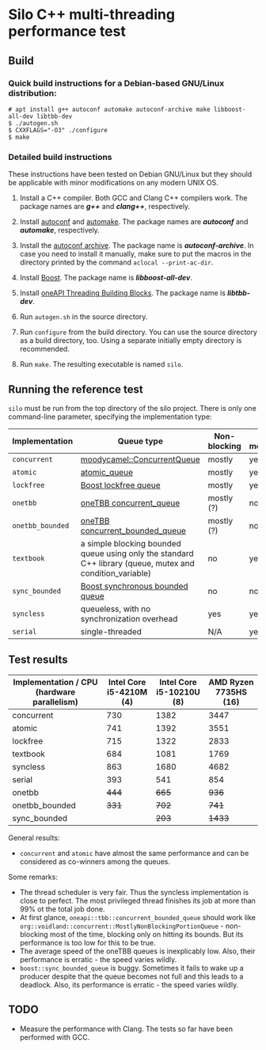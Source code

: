 # Silo C++ multi-threading performance test

## Build

### Quick build instructions for a Debian-based GNU/Linux distribution:

`# apt install g++ autoconf automake autoconf-archive make libboost-all-dev libtbb-dev`  
`$ ./autogen.sh`  
`$ CXXFLAGS="-O3" ./configure`  
`$ make`  

### Detailed build instructions

These instructions have been tested on Debian GNU/Linux but they should be applicable with minor modifications on any modern UNIX OS.

1. Install a C++ compiler. Both GCC and Clang C++ compilers work. The package names are ***g++*** and ***clang++***, respectively.

2. Install [autoconf](https://www.gnu.org/software/autoconf/) and [automake](https://www.gnu.org/software/automake/). The package names are ***autoconf*** and ***automake***, respectively.

3. Install the [autoconf archive](https://www.gnu.org/software/autoconf-archive/). The package name is ***autoconf-archive***. In case you need to install it manually, make sure to put the macros in the directory printed by the command `aclocal --print-ac-dir`.

4. Install [Boost](https://www.boost.org/). The package name is ***libboost-all-dev***.

5. Install [oneAPI Threading Building Blocks](https://uxlfoundation.github.io/oneTBB/). The package name is ***libtbb-dev***.

6. Run `autogen.sh` in the source directory.

7. Run `configure` from the build directory. You can use the source directory as a build directory, too. Using a separate initially empty directory is recommended.

8. Run `make`. The resulting executable is named `silo`.

## Running the reference test

`silo` must be run from the top directory of the silo project. There is only one command-line parameter, specifying the implementation type:

| Implementation | Queue type | Non-blocking | Stable measurements |
|---|---|---|---|
| `concurrent` | [moodycamel::ConcurrentQueue](https://github.com/cameron314/concurrentqueue) | mostly | yes |
| `atomic` | [atomic_queue](https://max0x7ba.github.io/atomic_queue/) | mostly | yes |
| `lockfree` | [Boost lockfree queue](https://www.boost.org/doc/libs/release/doc/html/lockfree.html) | mostly | yes |
| `onetbb` | [oneTBB concurrent_queue](https://oneapi-spec.uxlfoundation.org/specifications/oneapi/latest/elements/onetbb/source/containers/concurrent_queue_cls) | mostly (?) | no |
| `onetbb_bounded` | [oneTBB concurrent_bounded_queue](https://oneapi-spec.uxlfoundation.org/specifications/oneapi/latest/elements/onetbb/source/containers/concurrent_bounded_queue_cls) | mostly (?) | no |
| `textbook` | a simple blocking bounded queue using only the standard C++ library (queue, mutex and condition_variable) | no | yes |
| `sync_bounded` | [Boost synchronous bounded queue](https://www.boost.org/doc/libs/release/doc/html/thread/sds.html#thread.sds.synchronized_queues.ref.sync_bounded_queue_ref) | no | no |
| `syncless` | queueless, with no synchronization overhead | yes | yes |
| `serial` | single-threaded | N/A | yes |

## Test results

| Implementation / CPU (hardware parallelism) | Intel Core i5-4210M (4) | Intel Core i5-10210U (8) | AMD Ryzen 7735HS (16) |
|---|---|---|---|
| concurrent | 730 | 1382 | 3447 |
| atomic | 741 | 1392 | 3551 |
| lockfree | 715 | 1322 | 2833 |
| textbook | 684 | 1081 | 1769 |
| syncless | 863 | 1680 | 4682 |
| serial | 393 | 541 | 854 |
| onetbb | ~~444~~ | ~~665~~ | ~~936~~ |
| onetbb_bounded | ~~331~~ | ~~702~~ | ~~741~~ |
| sync_bounded |  | ~~203~~ | ~~1433~~ |

General results:
- `concurrent` and `atomic` have almost the same performance and can be considered as co-winners among the queues.

Some remarks: 
- The thread scheduler is very fair. Thus the syncless implementation is close to perfect. The most privileged thread finishes its job at more than 99% ot the total job done.
- At first glance, `oneapi::tbb::concurrent_bounded_queue` should work like `org::voidland::concurrent::MostlyNonBlockingPortionQueue` - non-blocking most of the time, blocking only on hitting its bounds. But its performance is too low for this to be true.
- The average speed of the oneTBB queues is inexplicably low. Also, their performance is erratic - the speed varies wildly.
- `boost::sync_bounded_queue` is buggy. Sometimes it fails to wake up a producer despite that the queue becomes not full and this leads to a deadlock. Also, its performance is erratic - the speed varies wildly.

## TODO
- Measure the performance with Clang. The tests so far have been performed with GCC.
